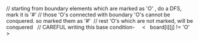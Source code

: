 // starting from boundary elements which are marked as 'O' , do a DFS, mark it is '#'
// those 'O's connected with boundary 'O's cannot be conquered. so marked them as '#'
​
// rest 'O's which are not marked, will be conquered
​
​
// CAREFUL writing this base condition-      <    board[i][j] != 'O'    >